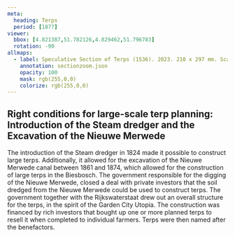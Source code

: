 ```yaml
---
meta:
  heading: Terps
  period: [1877]
viewer:
  bbox: [4.821387,51.782126,4.829462,51.796783]
  rotation: -90
allmaps:
  - label: Speculative Section of Terps (1536). 2023. 210 x 297 mm. Scale 1:1000. The Berlage.
    annotation: sectionzoom.json
    opacity: 100
    mask: rgb(255,0,0)
    colorize: rgb(255,0,0)
---
```


## Right conditions for large-scale terp planning: Introduction of the Steam dredger and the Excavation of the Nieuwe Merwede

The introduction of the Steam dredger in 1824 made it possible to construct large terps. Additionally, it allowed for the excavation of the Nieuwe Merwede canal between 1861 and 1874, which allowed for the construction of large terps in the Biesbosch. The government responsible for the digging of the Nieuwe Merwede, closed a deal with private investors that the soil dredged from the Nieuwe Merwede could be used to construct terps. The government together with the Rijkswaterstaat drew out an overall structure for the terps, in the spirit of the Garden City Utopia. The construction was financed by rich investors that bought up one or more planned terps to resell it when completed to individual farmers. Terps were then named after the benefactors. 
